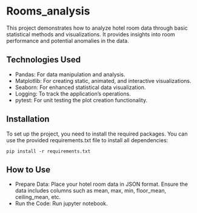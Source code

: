 # Rooms_analysis

This project demonstrates how to analyze hotel room data through basic statistical methods and visualizations. It provides insights into room performance and potential anomalies in the data.

## Technologies Used
- Pandas: For data manipulation and analysis.
- Matplotlib: For creating static, animated, and interactive visualizations.
- Seaborn: For enhanced statistical data visualization.
- Logging: To track the application’s operations.
- pytest: For unit testing the plot creation functionality.

## Installation
To set up the project, you need to install the required packages. You can use the provided requirements.txt file to install all dependencies:
```
pip install -r requirements.txt
```
## How to Use
- Prepare Data: Place your hotel room data in JSON format. Ensure the data includes columns such as mean, max, min, floor_mean, ceiling_mean, etc.
- Run the Code: Run jupyter notebook.

